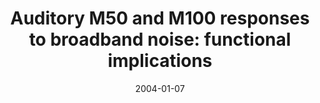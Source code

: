 ---
title: "Auditory M50 and M100 responses to broadband noise: functional implications"
collection: publications
permalink: /publication/2004_auditory-m50-and-m100-responses-to-broadband-noise
date: 2004-01-07
year: 2004
venue: 'NeuroReport'
authors: 'Chait M, Simon JZ, Poeppel D'
number: '40'
citation: 'Chait M, Simon JZ, Poeppel D (2004). Auditory M50 and M100 responses to broadband noise: functional implications. NeuroReport.'
category: 'article'
---